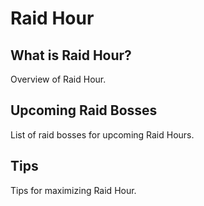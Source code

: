 # Raid Hour
## What is Raid Hour?
Overview of Raid Hour.

## Upcoming Raid Bosses
List of raid bosses for upcoming Raid Hours.

## Tips
Tips for maximizing Raid Hour.